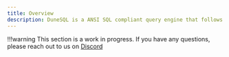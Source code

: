 ```yaml
---
title: Overview
description: DuneSQL is a ANSI SQL compliant query engine that follows the standard SQL syntax.
---
```



!!!warning 
    This section is a work in progress. If you have any questions, please reach out to us on [Discord](https://discord.gg/FjwGvbgDFS) 
<!--!!!note
    Not quite sure what I am going to do with this whole section as we are mostly using very basic Select statements.
    I think I can summarize this whole section on just one page. 
-->
